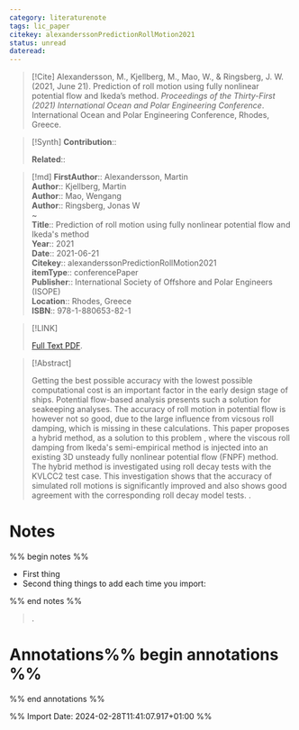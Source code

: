 ```yaml
---
category: literaturenote
tags: lic_paper
citekey: alexanderssonPredictionRollMotion2021
status: unread
dateread:
---
```


> [!Cite]
> Alexandersson, M., Kjellberg, M., Mao, W., & Ringsberg, J. W. (2021, June 21). Prediction of roll motion using fully nonlinear potential flow and Ikeda’s method. _Proceedings of the Thirty-First (2021) International Ocean and Polar Engineering Conference_. International Ocean and Polar Engineering Conference, Rhodes, Greece.

>[!Synth]
>**Contribution**:: 
>
>**Related**:: 
>

>[!md]
> **FirstAuthor**:: Alexandersson, Martin  
> **Author**:: Kjellberg, Martin  
> **Author**:: Mao, Wengang  
> **Author**:: Ringsberg, Jonas W  
~    
> **Title**:: Prediction of roll motion using fully nonlinear potential flow and Ikeda's method  
> **Year**:: 2021  
> **Date**:: 2021-06-21  
> **Citekey**:: alexanderssonPredictionRollMotion2021  
> **itemType**:: conferencePaper  
> **Publisher**:: International Society of Offshore and Polar Engineers (ISOPE)  
> **Location**:: Rhodes, Greece  
> **ISBN**:: 978-1-880653-82-1    

> [!LINK] 
>
>  [Full Text PDF](file://C:/Zotero/storage/AGCLDFDE/Alexandersson%20et%20al.%20-%202021%20-%20Prediction%20of%20roll%20motion%20using%20fully%20nonlinear%20po.pdf).

> [!Abstract]
>
> Getting the best possible accuracy with the lowest possible computational cost is an important factor in the early design stage of ships. Potential flow-based analysis presents such a solution for seakeeping analyses. The accuracy of roll motion in potential flow is however not so good, due to the large influence from vicsous roll damping, which is missing in these calculations. This paper proposes a hybrid method, as a solution to this problem , where the viscous roll damping from Ikeda's semi-empirical method is injected into an existing 3D unsteady fully nonlinear potential flow (FNPF) method. The hybrid method is investigated using roll decay tests with the KVLCC2 test case. This investigation shows that the accuracy of simulated roll motions is significantly improved and also shows good agreement with the corresponding roll decay model tests.
>.
> 
# Notes
%% begin notes %%
- First thing
- Second thing
things to add each time you import:

%% end notes %%

>.



# Annotations%% begin annotations %%


%% end annotations %%

%% Import Date: 2024-02-28T11:41:07.917+01:00 %%
